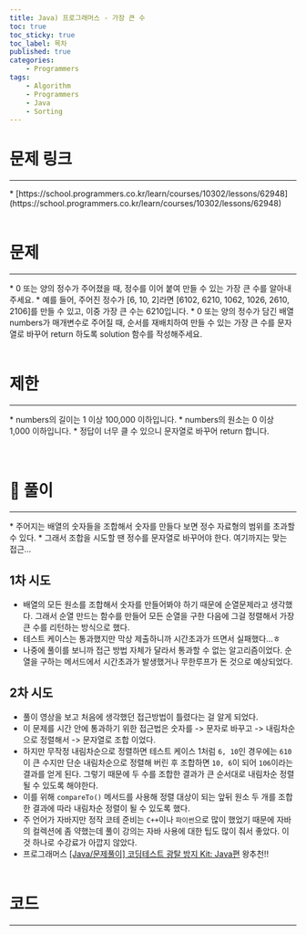 ```yaml
---
title: Java) 프로그래머스 - 가장 큰 수
toc: true
toc_sticky: true
toc_label: 목차
published: true
categories:
    - Programmers
tags:
    - Algorithm
    - Programmers
    - Java
    - Sorting
---
```


# 문제 링크
<hr>
* [https://school.programmers.co.kr/learn/courses/10302/lessons/62948](https://school.programmers.co.kr/learn/courses/10302/lessons/62948)<br><br>

# 문제
<hr>
* 0 또는 양의 정수가 주어졌을 때, 정수를 이어 붙여 만들 수 있는 가장 큰 수를 알아내 주세요.
* 예를 들어, 주어진 정수가 [6, 10, 2]라면 [6102, 6210, 1062, 1026, 2610, 2106]를 만들 수 있고, 이중 가장 큰 수는 6210입니다.
* 0 또는 양의 정수가 담긴 배열 numbers가 매개변수로 주어질 때, 순서를 재배치하여 만들 수 있는 가장 큰 수를 문자열로 바꾸어 return 하도록 solution 함수를 작성해주세요.<br><br>

# 제한
<hr>
* numbers의 길이는 1 이상 100,000 이하입니다.
* numbers의 원소는 0 이상 1,000 이하입니다.
* 정답이 너무 클 수 있으니 문자열로 바꾸어 return 합니다.<br><br><br>

# 👀 풀이
<hr>
* 주어지는 배열의 숫자들을 조합해서 숫자를 만들다 보면 정수 자료형의 범위를 초과할 수 있다. 
* 그래서 조합을 시도할 땐 정수를 문자열로 바꾸어야 한다. 여기까지는 맞는 접근...

## 1차 시도
* 배열의 모든 원소를 조합해서 숫자를 만들어봐야 하기 때문에 순열문제라고 생각했다. 그래서 순열 만드는 함수를 만들어 모든 순열을 구한 다음에 그걸 정렬해서 가장 큰 수를 리턴하는 방식으로 했다.
* 테스트 케이스는 통과했지만 막상 제출하니까 시간초과가 뜨면서 실패했다...ㅎ
* 나중에 풀이를 보니까 접근 방법 자체가 달라서 통과할 수 없는 알고리즘이었다. 순열을 구하는 메서드에서 시간초과가 발생했거나 무한루프가 돈 것으로 예상되었다.

## 2차 시도
* 풀이 영상을 보고 처음에 생각했던 접근방법이 틀렸다는 걸 알게 되었다.
* 이 문제를 시간 안에 통과하기 위한 접근법은 숫자를 -> 문자로 바꾸고 -> 내림차순으로 정렬해서 -> 문자열로 조합 이었다.
* 하지만 무작정 내림차순으로 정렬하면 테스트 케이스 1처럼 `6, 10`인 경우에는 `610`이 큰 수지만 단순 내림차순으로 정렬해 버린 후 조합하면 `10, 6`이 되어 `106`이라는 결과를 얻게 된다. 그렇기 때문에 두 수를 조합한 결과가 큰 순서대로 내림차순 정렬될 수 있도록 해야한다.
* 이를 위해 `compareTo()` 메서드를 사용해 정렬 대상이 되는 앞뒤 원소 두 개를 조합한 결과에 따라 내림차순 정렬이 될 수 있도록 했다.
* 주 언어가 자바지만 정작 코테 준비는 `C++`이나 `파이썬`으로 많이 했었기 때문에 자바의 컬렉션에 좀 약했는데 풀이 강의는 자바 사용에 대한 팁도 많이 줘서 좋았다. 이것 하나로 수강료가 아깝지 않았다. 
* 프로그래머스 [[Java/문제풀이] 코딩테스트 광탈 방지 Kit: Java편](https://school.programmers.co.kr/learn/courses/10302) 왕추천!! <br><br>

# 코드
<hr>

<script src="https://gist.github.com/miro7923/a4ecd2b3fa0442c38c6fc07058a86114.js"></script>
